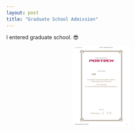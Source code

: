 ```yaml
---
layout: post
title: "Graduate School Admission"
---
```


I entered graduate school. 😎

<center> <img src="/experiences/images/admission.png" width="30%" height="30%"> </center>